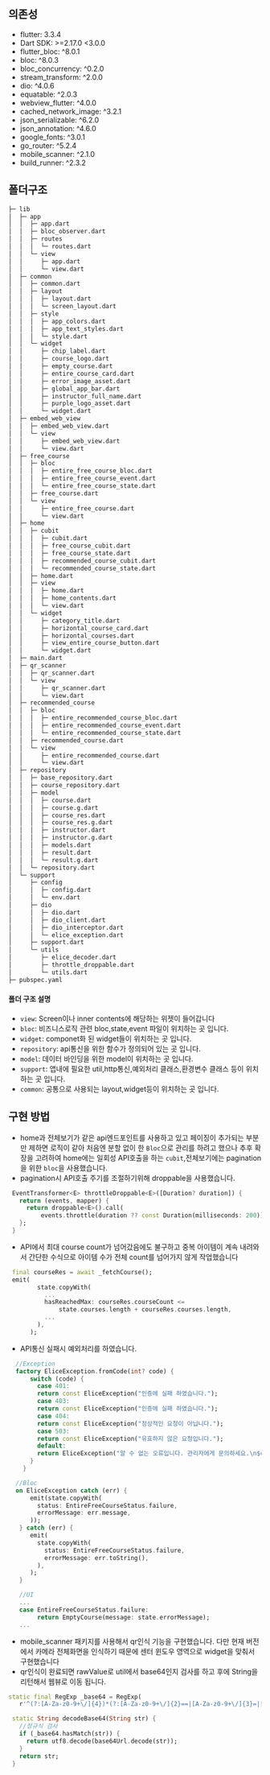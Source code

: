## 의존성

- flutter: 3.3.4
- Dart SDK: >=2.17.0 <3.0.0
- flutter_bloc: ^8.0.1
- bloc: ^8.0.3
- bloc_concurrency: ^0.2.0
- stream_transform: ^2.0.0
- dio: ^4.0.6
- equatable: ^2.0.3
- webview_flutter: ^4.0.0
- cached_network_image: ^3.2.1
- json_serializable: ^6.2.0
- json_annotation: ^4.6.0
- google_fonts: ^3.0.1
- go_router: ^5.2.4
- mobile_scanner: ^2.1.0
- build_runner: ^2.3.2

## 폴더구조

```bash
├─ lib
│  ├─ app
│  │  ├─ app.dart
│  │  ├─ bloc_observer.dart
│  │  ├─ routes
│  │  │  └─ routes.dart
│  │  └─ view
│  │     ├─ app.dart
│  │     └─ view.dart
│  ├─ common
│  │  ├─ common.dart
│  │  ├─ layout
│  │  │  ├─ layout.dart
│  │  │  └─ screen_layout.dart
│  │  ├─ style
│  │  │  ├─ app_colors.dart
│  │  │  ├─ app_text_styles.dart
│  │  │  └─ style.dart
│  │  └─ widget
│  │     ├─ chip_label.dart
│  │     ├─ course_logo.dart
│  │     ├─ empty_course.dart
│  │     ├─ entire_course_card.dart
│  │     ├─ error_image_asset.dart
│  │     ├─ global_app_bar.dart
│  │     ├─ instructor_full_name.dart
│  │     ├─ purple_logo_asset.dart
│  │     └─ widget.dart
│  ├─ embed_web_view
│  │  ├─ embed_web_view.dart
│  │  └─ view
│  │     ├─ embed_web_view.dart
│  │     └─ view.dart
│  ├─ free_course
│  │  ├─ bloc
│  │  │  ├─ entire_free_course_bloc.dart
│  │  │  ├─ entire_free_course_event.dart
│  │  │  └─ entire_free_course_state.dart
│  │  ├─ free_course.dart
│  │  └─ view
│  │     ├─ entire_free_course.dart
│  │     └─ view.dart
│  ├─ home
│  │  ├─ cubit
│  │  │  ├─ cubit.dart
│  │  │  ├─ free_course_cubit.dart
│  │  │  ├─ free_course_state.dart
│  │  │  ├─ recommended_course_cubit.dart
│  │  │  └─ recommended_course_state.dart
│  │  ├─ home.dart
│  │  ├─ view
│  │  │  ├─ home.dart
│  │  │  ├─ home_contents.dart
│  │  │  └─ view.dart
│  │  └─ widget
│  │     ├─ category_title.dart
│  │     ├─ horizontal_course_card.dart
│  │     ├─ horizontal_courses.dart
│  │     ├─ view_entire_course_button.dart
│  │     └─ widget.dart
│  ├─ main.dart
│  ├─ qr_scanner
│  │  ├─ qr_scanner.dart
│  │  └─ view
│  │     ├─ qr_scanner.dart
│  │     └─ view.dart
│  ├─ recommended_course
│  │  ├─ bloc
│  │  │  ├─ entire_recommended_course_bloc.dart
│  │  │  ├─ entire_recommended_course_event.dart
│  │  │  └─ entire_recommended_course_state.dart
│  │  ├─ recommended_course.dart
│  │  └─ view
│  │     ├─ entire_recommended_course.dart
│  │     └─ view.dart
│  ├─ repository
│  │  ├─ base_repository.dart
│  │  ├─ course_repository.dart
│  │  ├─ model
│  │  │  ├─ course.dart
│  │  │  ├─ course.g.dart
│  │  │  ├─ course_res.dart
│  │  │  ├─ course_res.g.dart
│  │  │  ├─ instructor.dart
│  │  │  ├─ instructor.g.dart
│  │  │  ├─ models.dart
│  │  │  ├─ result.dart
│  │  │  └─ result.g.dart
│  │  └─ repository.dart
│  └─ support
│     ├─ config
│     │  ├─ config.dart
│     │  └─ env.dart
│     ├─ dio
│     │  ├─ dio.dart
│     │  ├─ dio_client.dart
│     │  ├─ dio_interceptor.dart
│     │  └─ elice_exception.dart
│     ├─ support.dart
│     └─ utils
│        ├─ elice_decoder.dart
│        ├─ throttle_droppable.dart
│        └─ utils.dart
├─ pubspec.yaml
```

#### 폴더 구조 설명

- `view`: Screen이나 inner contents에 해당하는 위젯이 들어갑니다
- `bloc`: 비즈니스로직 관련 bloc,state,event 파일이 위치하는 곳 입니다.
- `widget`: componet화 된 widget들이 위치하는 곳 입니다.
- `repository`: api통신을 위한 함수가 정의되어 있는 곳 입니다.
- `model`: 데이터 바인딩을 위한 model이 위치하는 곳 입니다.
- `support`: 앱내에 필요한 util,http통신,예외처리 클래스,환경변수 클래스 등이 위치하는 곳 입니다.
- `common`: 공통으로 사용되는 layout,widget등이 위치하는 곳 입니다.

## 구현 방법

- home과 전체보기가 같은 api엔드포인트를 사용하고 있고 페이징이 추가되는 부분만 제하면 로직이 같아 처음엔 분할 없이 한 `Bloc`으로 관리를 하려고 했으나 추후 확장을 고려하여 home에는 일회성 API호출을 하는 `cubit`,전체보기에는 pagination을 위한 `bloc`을 사용했습니다.
- pagination시 API호출 주기를 조절하기위해 droppable을 사용했습니다.

```dart
 EventTransformer<E> throttleDroppable<E>([Duration? duration]) {
   return (events, mapper) {
     return droppable<E>().call(
         events.throttle(duration ?? const Duration(milliseconds: 200)), mapper);
   };
 }

```

- API에서 최대 course count가 넘어갔음에도 불구하고 중복 아이템이 계속 내려와서 간단한 수식으로 아이템 수가 전체 count를 넘어가지 않게 작업했습니다

```dart
 final courseRes = await _fetchCourse();
 emit(
        state.copyWith(
          ...
          hasReachedMax: courseRes.courseCount <=
              state.courses.length + courseRes.courses.length,
          ...
        ),
      );
```

- API통신 실패시 예외처리를 하였습니다.

```dart
  //Exception
  factory EliceException.fromCode(int? code) {
      switch (code) {
      	case 401:
        return const EliceException("인증에 실패 하였습니다.");
      	case 403:
        return const EliceException("인증에 실패 하였습니다.");
      	case 404:
        return const EliceException("정상적인 요청이 아닙니다.");
        case 503:
        return const EliceException("유효하지 않은 요청입니다.");
        default:
        return EliceException("알 수 없는 오류입니다. 관리자에게 문의하세요.\n$code");
      }
    }

  //Bloc
  on EliceException catch (err) {
      emit(state.copyWith(
        status: EntireFreeCourseStatus.failure,
        errorMessage: err.message,
      ));
   } catch (err) {
      emit(
        state.copyWith(
          status: EntireFreeCourseStatus.failure,
          errorMessage: err.toString(),
        ),
      );
   }

   //UI
   ...
   case EntireFreeCourseStatus.failure:
        return EmptyCourse(message: state.errorMessage);
   ...
```

- mobile_scanner 패키지를 사용해서 qr인식 기능을 구현했습니다. 다만 현재 버전에서 카메라 전체화면을 인식하기 때문에 센터 윈도우 영역으로 widget을 맞춰서 구현했습니다
- qr인식이 완료되면 rawValue로 util에서 base64인지 검사를 하고 후에 String을 리턴해서 웹뷰로 이동 됩니다.

```dart
static final RegExp _base64 = RegExp(
   r'^(?:[A-Za-z0-9+\/]{4})*(?:[A-Za-z0-9+\/]{2}==|[A-Za-z0-9+\/]{3}=|[A-Za-z0-9+\/]{4})$');

 static String decodeBase64(String str) {
   //정규식 검사
   if (_base64.hasMatch(str)) {
     return utf8.decode(base64Url.decode(str));
   }
   return str;
 }
```
